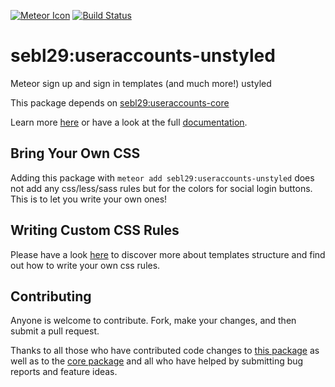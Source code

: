 [![Meteor Icon](http://icon.meteor.com/package/sebl29:useraccounts-unstyled)](https://atmospherejs.com/useraccounts/unstyled)
[![Build Status](https://travis-ci.org/meteor-useraccounts/unstyled.svg?branch=master)](https://travis-ci.org/meteor-useraccounts/unstyled)

sebl29:useraccounts-unstyled
=====================================

Meteor sign up and sign in templates (and much more!) ustyled

This package depends on [sebl29:useraccounts-core](https://atmospherejs.com/useraccounts/core)

Learn more [here](http://useraccounts.meteor.com) or have a look at the full [documentation](https://github.com/meteor-useraccounts/core).


## Bring Your Own CSS

Adding this package with `meteor add sebl29:useraccounts-unstyled` does not add any css/less/sass rules but for the colors for social login buttons. This is to let you write your own ones!

## Writing Custom CSS Rules

Please have a look [here](https://github.com/meteor-useraccounts/core/blob/master/Guide.md#css-rules) to discover more about templates structure and find out how to write your own css rules.

## Contributing

Anyone is welcome to contribute. Fork, make your changes, and then submit a pull request.

Thanks to all those who have contributed code changes to [this package](https://github.com/meteor-useraccounts/unstyled/graphs/contributors) as well as to the [core package](https://github.com/meteor-useraccounts/core/graphs/contributors) and all who have helped by submitting bug reports and feature ideas.
